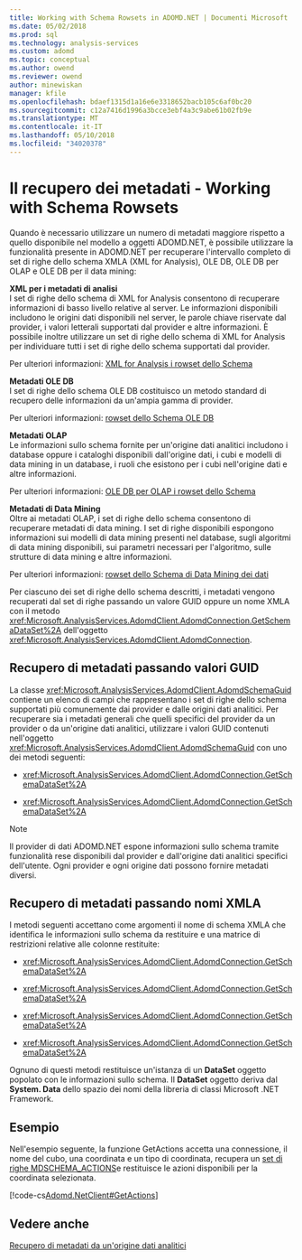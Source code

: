 ```yaml
---
title: Working with Schema Rowsets in ADOMD.NET | Documenti Microsoft
ms.date: 05/02/2018
ms.prod: sql
ms.technology: analysis-services
ms.custom: adomd
ms.topic: conceptual
ms.author: owend
ms.reviewer: owend
author: minewiskan
manager: kfile
ms.openlocfilehash: bdaef1315d1a16e6e3318652bacb105c6af0bc20
ms.sourcegitcommit: c12a7416d1996a3bcce3ebf4a3c9abe61b02fb9e
ms.translationtype: MT
ms.contentlocale: it-IT
ms.lasthandoff: 05/10/2018
ms.locfileid: "34020378"
---
```

# <a name="retrieving-metadata---working-with-schema-rowsets"></a>Il recupero dei metadati - Working with Schema Rowsets
  Quando è necessario utilizzare un numero di metadati maggiore rispetto a quello disponibile nel modello a oggetti ADOMD.NET, è possibile utilizzare la funzionalità presente in ADOMD.NET per recuperare l'intervallo completo di set di righe dello schema XMLA (XML for Analysis), OLE DB, OLE DB per OLAP e OLE DB per il data mining:  
  
 **XML per i metadati di analisi**  
 I set di righe dello schema di XML for Analysis consentono di recuperare informazioni di basso livello relative al server. Le informazioni disponibili includono le origini dati disponibili nel server, le parole chiave riservate dal provider, i valori letterali supportati dal provider e altre informazioni. È possibile inoltre utilizzare un set di righe dello schema di XML for Analysis per individuare tutti i set di righe dello schema supportati dal provider.  
  
 Per ulteriori informazioni: [XML for Analysis i rowset dello Schema](../../analysis-services/schema-rowsets/xml/xml-for-analysis-schema-rowsets.md)  
  
 **Metadati OLE DB**  
 I set di righe dello schema OLE DB costituisco un metodo standard di recupero delle informazioni da un'ampia gamma di provider.  
  
 Per ulteriori informazioni: [rowset dello Schema OLE DB](../../analysis-services/schema-rowsets/ole-db/ole-db-schema-rowsets.md)  
  
 **Metadati OLAP**  
 Le informazioni sullo schema fornite per un'origine dati analitici includono i database oppure i cataloghi disponibili dall'origine dati, i cubi e modelli di data mining in un database, i ruoli che esistono per i cubi nell'origine dati e altre informazioni.  
  
 Per ulteriori informazioni: [OLE DB per OLAP i rowset dello Schema](../../analysis-services/schema-rowsets/ole-db-olap/ole-db-for-olap-schema-rowsets.md)  
  
 **Metadati di Data Mining**  
 Oltre ai metadati OLAP, i set di righe dello schema consentono di recuperare metadati di data mining. I set di righe disponibili espongono informazioni sui modelli di data mining presenti nel database, sugli algoritmi di data mining disponibili, sui parametri necessari per l'algoritmo, sulle strutture di data mining e altre informazioni.  
  
 Per ulteriori informazioni: [rowset dello Schema di Data Mining dei dati](../../analysis-services/schema-rowsets/data-mining/data-mining-schema-rowsets.md)  
  
 Per ciascuno dei set di righe dello schema descritti, i metadati vengono recuperati dal set di righe passando un valore GUID oppure un nome XMLA con il metodo <xref:Microsoft.AnalysisServices.AdomdClient.AdomdConnection.GetSchemaDataSet%2A> dell'oggetto <xref:Microsoft.AnalysisServices.AdomdClient.AdomdConnection>.  
  
## <a name="retrieving-metadata-by-passing-guids"></a>Recupero di metadati passando valori GUID  
 La classe <xref:Microsoft.AnalysisServices.AdomdClient.AdomdSchemaGuid> contiene un elenco di campi che rappresentano i set di righe dello schema supportati più comunemente dai provider e dalle origini dati analitici. Per recuperare sia i metadati generali che quelli specifici del provider da un provider o da un'origine dati analitici, utilizzare i valori GUID contenuti nell'oggetto <xref:Microsoft.AnalysisServices.AdomdClient.AdomdSchemaGuid> con uno dei metodi seguenti:  
  
-   <xref:Microsoft.AnalysisServices.AdomdClient.AdomdConnection.GetSchemaDataSet%2A>  
  
-   <xref:Microsoft.AnalysisServices.AdomdClient.AdomdConnection.GetSchemaDataSet%2A>  
  
> [!NOTE]  
>  Il provider di dati ADOMD.NET espone informazioni sullo schema tramite funzionalità rese disponibili dal provider e dall'origine dati analitici specifici dell'utente. Ogni provider e ogni origine dati possono fornire metadati diversi.  
  
## <a name="retrieving-metadata-by-passing-xmla-names"></a>Recupero di metadati passando nomi XMLA  
 I metodi seguenti accettano come argomenti il nome di schema XMLA che identifica le informazioni sullo schema da restituire e una matrice di restrizioni relative alle colonne restituite:  
  
-   <xref:Microsoft.AnalysisServices.AdomdClient.AdomdConnection.GetSchemaDataSet%2A>  
  
-   <xref:Microsoft.AnalysisServices.AdomdClient.AdomdConnection.GetSchemaDataSet%2A>  
  
-   <xref:Microsoft.AnalysisServices.AdomdClient.AdomdConnection.GetSchemaDataSet%2A>  
  
-   <xref:Microsoft.AnalysisServices.AdomdClient.AdomdConnection.GetSchemaDataSet%2A>  
  
 Ognuno di questi metodi restituisce un'istanza di un **DataSet** oggetto popolato con le informazioni sullo schema. Il **DataSet** oggetto deriva dal **System. Data** dello spazio dei nomi della libreria di classi Microsoft .NET Framework.  
  
## <a name="example"></a>Esempio  
 Nell'esempio seguente, la funzione GetActions accetta una connessione, il nome del cubo, una coordinata e un tipo di coordinata, recupera un [set di righe MDSCHEMA_ACTIONS](../../analysis-services/schema-rowsets/ole-db-olap/mdschema-actions-rowset.md)e restituisce le azioni disponibili per la coordinata selezionata.  
  
 [!code-cs[Adomd.NetClient#GetActions](../../analysis-services/multidimensional-models-adomd-net-client/codesnippet/csharp/retrieving-metadata-work_0_1.cs)]  
  
## <a name="see-also"></a>Vedere anche  
 [Recupero di metadati da un'origine dati analitici](../../analysis-services/multidimensional-models-adomd-net-client/retrieving-metadata-from-an-analytical-data-source.md)  
  
  
